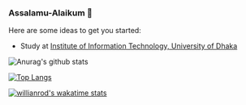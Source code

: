 ### Assalamu-Alaikum 👋

<!--
**rakib3004/rakib3004** is a ✨ _special_ ✨ repository because its `README.md` (this file) appears on your GitHub profile.-->

Here are some ideas to get you started:

- Study at [Institute of Information Technology, University of Dhaka](http://www.iit.du.ac.bd/)


<!--
[![Anurag's github stats](https://github-readme-stats.vercel.app/api?username=rakib3004)](https://github.com/anuraghazra/github-readme-stats)-->
![Anurag's github stats](https://github-readme-stats.vercel.app/api?username=rakib3004&show_icons=true&theme=tokyonight)


[![Top Langs](https://github-readme-stats.vercel.app/api/top-langs/?username=rakib3004&layout=compact)](https://github.com/anuraghazra/github-readme-stats)

[![willianrod's wakatime stats](https://github-readme-stats.vercel.app/api/wakatime?username=rakib3004)](https://github.com/anuraghazra/github-readme-stats)



